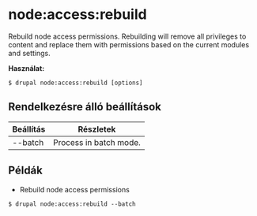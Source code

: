# node:access:rebuild
Rebuild node access permissions. Rebuilding will remove all privileges to content and replace them with permissions based on the current modules and settings.

**Használat:**
```
$ drupal node:access:rebuild [options] 
```

## Rendelkezésre álló beállítások
Beállítás | Részletek
-------|-------------
--batch | Process in batch mode.

## Példák
* Rebuild node access permissions
```
$ drupal node:access:rebuild --batch
```
